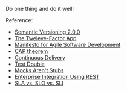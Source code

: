 Do one thing and do it well!


Reference:
- [Semantic Versioning 2.0.0](https://semver.org)
- [The Tweleve-Factor App](https://12factor.net)
- [Manifesto for Agile Software Development](https://agilemanifesto.org/iso/en/manifesto.html)
- [CAP theorem](https://en.wikipedia.org/wiki/CAP_theorem)
- [Continuous Delivery](https://martinfowler.com/bliki/ContinuousDelivery.html)
- [Test Double](http://xunitpatterns.com/Test%20Double.html)
- [Mocks Aren't Stubs](https://martinfowler.com/articles/mocksArentStubs.html)
- [Enterprise Integration Using REST](https://martinfowler.com/articles/enterpriseREST.html)
- [SLA vs. SLO vs. SLI](https://www.atlassian.com/incident-management/kpis/sla-vs-slo-vs-sli)
